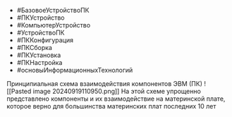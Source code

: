-  #БазовоеУстройствоПК 
- #ПКУстройство 
- #КомпьютерУстройство 
- #УстройствоПК
- #ПККонфигурация 
- #ПКСборка
- #ПКУстановка 
- #ПКНастройка 
- #основыИнформационныхТехнологий 

Принципиальная схема взаимодействия компонентов ЭВМ (ПК)
![[Pasted image 20240919110950.png]]
На этой схеме упрощенно представлено компоненты и их взаимодействие на материнской плате, которое верно для большинства материнских плат последних 10 лет